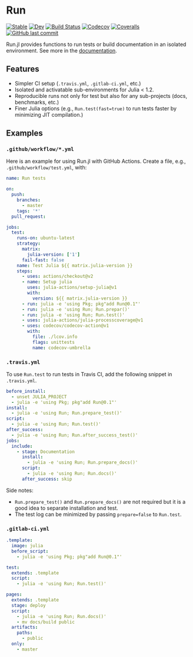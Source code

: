 # Run

[![Stable](https://img.shields.io/badge/docs-stable-blue.svg)](https://tkf.github.io/Run.jl/stable)
[![Dev](https://img.shields.io/badge/docs-dev-blue.svg)](https://tkf.github.io/Run.jl/dev)
[![Build Status](https://travis-ci.com/tkf/Run.jl.svg?branch=master)](https://travis-ci.com/tkf/Run.jl)
[![Codecov](https://codecov.io/gh/tkf/Run.jl/branch/master/graph/badge.svg)](https://codecov.io/gh/tkf/Run.jl)
[![Coveralls](https://coveralls.io/repos/github/tkf/Run.jl/badge.svg?branch=master)](https://coveralls.io/github/tkf/Run.jl?branch=master)
[![GitHub last commit](https://img.shields.io/github/last-commit/tkf/Run.jl.svg?style=social&logo=github)](https://github.com/tkf/Run.jl)

Run.jl provides functions to run tests or build documentation in an
isolated environment.  See more in the
[documentation](https://tkf.github.io/Run.jl/dev).

## Features

* Simpler CI setup (`.travis.yml`, `.gitlab-ci.yml`, etc.)
* Isolated and activatable sub-environments for Julia < 1.2.
* Reproducible runs not only for test but also for any sub-projects
  (docs, benchmarks, etc.)
* Finer Julia options (e.g., `Run.test(fast=true)` to run tests faster
  by minimizing JIT compilation.)

## Examples

### `.github/workflow/*.yml`

Here is an example for using Run.jl with GitHub Actions.  Create a
file, e.g., `.github/workflow/test.yml`, with:

```yaml
name: Run tests

on:
  push:
    branches:
      - master
    tags: '*'
  pull_request:

jobs:
  test:
    runs-on: ubuntu-latest
    strategy:
      matrix:
        julia-version: ['1']
      fail-fast: false
    name: Test Julia ${{ matrix.julia-version }}
    steps:
      - uses: actions/checkout@v2
      - name: Setup julia
        uses: julia-actions/setup-julia@v1
        with:
          version: ${{ matrix.julia-version }}
      - run: julia -e 'using Pkg; pkg"add Run@0.1"'
      - run: julia -e 'using Run; Run.prepar()'
      - run: julia -e 'using Run; Run.test()'
      - uses: julia-actions/julia-processcoverage@v1
      - uses: codecov/codecov-action@v1
        with:
          file: ./lcov.info
          flags: unittests
          name: codecov-umbrella
```

### `.travis.yml`

To use `Run.test` to run tests in Travis CI, add the following snippet
in `.travis.yml`.

```yaml
before_install:
  - unset JULIA_PROJECT
  - julia -e 'using Pkg; pkg"add Run@0.1"'
install:
  - julia -e 'using Run; Run.prepare_test()'
script:
  - julia -e 'using Run; Run.test()'
after_success:
  - julia -e 'using Run; Run.after_success_test()'
jobs:
  include:
    - stage: Documentation
      install:
        - julia -e 'using Run; Run.prepare_docs()'
      script:
        - julia -e 'using Run; Run.docs()'
      after_success: skip
```

Side notes:

* `Run.prepare_test()` and `Run.prepare_docs()` are not required but
  it is a good idea to separate installation and test.
* The test log can be minimized by passing `prepare=false` to `Run.test`.

### `.gitlab-ci.yml`

```yaml
.template:
  image: julia
  before_script:
    - julia -e 'using Pkg; pkg"add Run@0.1"'

test:
  extends: .template
  script:
    - julia -e 'using Run; Run.test()'

pages:
  extends: .template
  stage: deploy
  script:
    - julia -e 'using Run; Run.docs()'
    - mv docs/build public
  artifacts:
    paths:
      - public
  only:
    - master
```
